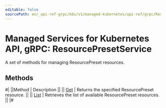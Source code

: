 ```yaml
---
editable: false
sourcePath: en/_api-ref-grpc/k8s/v1/managed-kubernetes/api-ref/grpc/ResourcePreset/index.md
---
```


# Managed Services for Kubernetes API, gRPC: ResourcePresetService

A set of methods for managing ResourcePreset resources.

## Methods

#|
||Method | Description ||
|| [Get](get.md) | Returns the specified ResourcePreset resource. ||
|| [List](list.md) | Retrieves the list of available ResourcePreset resources. ||
|#